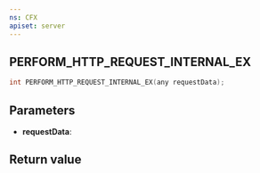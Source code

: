 ```yaml
---
ns: CFX
apiset: server
---
```

## PERFORM_HTTP_REQUEST_INTERNAL_EX

```c
int PERFORM_HTTP_REQUEST_INTERNAL_EX(any requestData);
```


## Parameters
* **requestData**: 

## Return value
